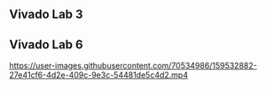 ## Vivado Lab 3








## Vivado Lab 6


https://user-images.githubusercontent.com/70534986/159532882-27e41cf6-4d2e-409c-9e3c-54481de5c4d2.mp4

